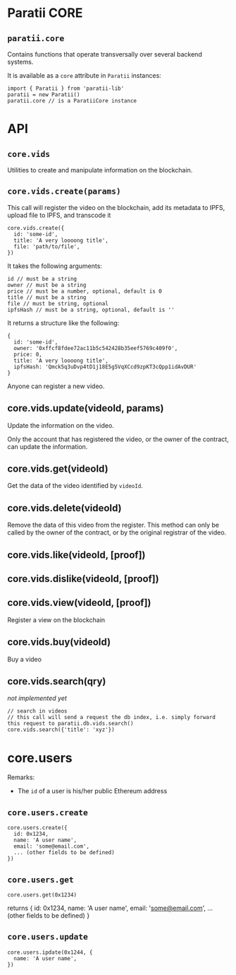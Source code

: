 # Paratii  CORE

## `paratii.core`

Contains functions that operate transversally over several backend systems.

It is available as a `core` attribute in `Paratii` instances:

    import { Paratii } from 'paratii-lib'
    paratii = new Paratii()
    paratii.core // is a ParatiiCore instance


# API

## `core.vids`

Utilities to create and manipulate information on the blockchain.

##  `core.vids.create(params)`

This call will register the video on the blockchain, add its metadata to IPFS, upload file to IPFS, and transcode it


    core.vids.create({
      id: 'some-id',
      title: 'A very loooong title',
      file: 'path/to/file',
    })


It takes the following arguments:

    id // must be a string
    owner // must be a string
    price // must be a number, optional, default is 0
    title // must be a string
    file // must be string, optional
    ipfsHash // must be a string, optional, default is ''


It returns a structure like the following:

    {
      id: 'some-id',
      owner: '0xffcf8fdee72ac11b5c542428b35eef5769c409f0',
      price: 0,
      title: 'A very loooong title',
      ipfsHash: 'Qmck5q3uDvp4tD1j18E5g5VqXCcd9zpKT3cQpp1idAvDUR'
    }


Anyone can register a new video.


## core.vids.update(videoId, params)

Update the information on the video.

Only the account that has registered the video, or the owner of the contract, can update the information.

## core.vids.get(videoId)

Get the data of the video identified by `videoId`.


## core.vids.delete(videoId)

Remove the data of this video from the register. This method can only be called by the owner of the contract, or by the original registrar of the video.


## core.vids.like(videoId, [proof])


## core.vids.dislike(videoId, [proof])

## core.vids.view(videoId, [proof])

Register a view on the blockchain

## core.vids.buy(videoId)

Buy a video


## core.vids.search(qry)

_not implemented yet_

    // search in videos
    // this call will send a request the db index, i.e. simply forward this request to paratii.db.vids.search()
    core.vids.search({'title': 'xyz'})

# core.users


Remarks:

  * The `id` of a user is his/her public Ethereum address
  
## `core.users.create`

    core.users.create({
      id: 0x1234,
      name: 'A user name',
      email: 'some@email.com',
      ... (other fields to be defined)
    })

## `core.users.get`

    core.users.get(0x1234)

returns
    {
      id: 0x1234,
      name: 'A user name',
      email: 'some@email.com',
      ... (other fields to be defined)
    }

## `core.users.update`


    core.users.ipdate(0x1244, {
      name: 'A user name',
    })
